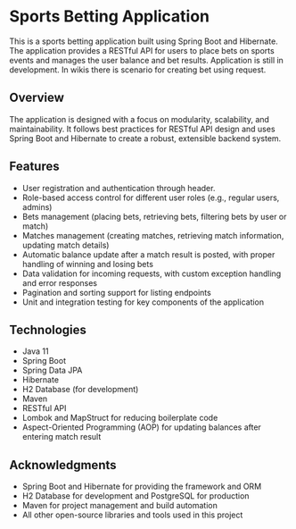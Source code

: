 # Sports Betting Application

This is a sports betting application built using Spring Boot and Hibernate. The application provides a RESTful API for users to place bets on sports events and manages the user balance and bet results. Application is still in development. In wikis there is scenario for creating bet using request.

## Overview

The application is designed with a focus on modularity, scalability, and maintainability. It follows best practices for RESTful API design and uses Spring Boot and Hibernate to create a robust, extensible backend system.

## Features

- User registration and authentication through header.
- Role-based access control for different user roles (e.g., regular users, admins)
- Bets management (placing bets, retrieving bets, filtering bets by user or match)
- Matches management (creating matches, retrieving match information, updating match details)
- Automatic balance update after a match result is posted, with proper handling of winning and losing bets
- Data validation for incoming requests, with custom exception handling and error responses
- Pagination and sorting support for listing endpoints
- Unit and integration testing for key components of the application

## Technologies

- Java 11
- Spring Boot
- Spring Data JPA
- Hibernate
- H2 Database (for development)
- Maven
- RESTful API
- Lombok and MapStruct for reducing boilerplate code
- Aspect-Oriented Programming (AOP) for updating balances after entering match result

## Acknowledgments

- Spring Boot and Hibernate for providing the framework and ORM
- H2 Database for development and PostgreSQL for production
- Maven for project management and build automation
- All other open-source libraries and tools used in this project
